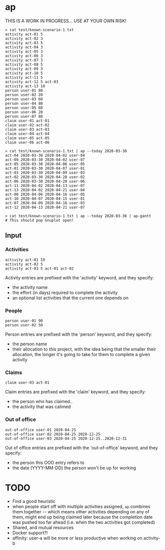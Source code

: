 # ap

THIS IS A WORK IN PROGRESS... USE AT YOUR OWN RISK!

    > cat test/known-scenario-1.txt
    activity act-01 5
    activity act-02 3
    activity act-03 5
    activity act-04 3
    activity act-05 3
    activity act-06 3
    activity act-07 3
    activity act-08 5
    activity act-09 3
    activity act-10 5
    activity act-11 5
    activity act-12 5 act-03
    activity act-13 10
    person user-01 80
    person user-02 20
    person user-03 60
    person user-04 80
    person user-05 60
    person user-06 20
    person user-07 80
    claim user-01 act-01
    claim user-02 act-02
    claim user-03 act-03
    claim user-04 act-04
    claim user-05 act-05
    claim user-06 act-06

    > cat test/known-scenario-1.txt | ap --today 2020-03-30
    act-04 2020-03-30 2020-04-02 user-04
    act-09 2020-03-30 2020-04-02 user-07
    act-05 2020-03-30 2020-04-06 user-05
    act-01 2020-03-30 2020-04-07 user-01
    act-03 2020-03-30 2020-04-09 user-03
    act-02 2020-03-30 2020-04-20 user-02
    act-06 2020-03-30 2020-04-20 user-06
    act-11 2020-04-02 2020-04-13 user-07
    act-13 2020-04-02 2020-04-21 user-04
    act-08 2020-04-06 2020-04-16 user-05
    act-10 2020-04-07 2020-04-15 user-01
    act-07 2020-04-09 2020-04-16 user-03
    act-12 2020-04-13 2020-04-21 user-07

    > cat test/known-scenario-1.txt | ap --today 2020-03-30 | ap-gantt
    # This should pop Gnuplot open!

## Input

### Activities

    activity act-01 10
    activity act-02 5
    activity act-03 5 act-01 act-02

Activity entries are prefixed with the 'activity' keyword, and they specify:

- the activity name
- the effort (in days) required to complete the activity
- an optional list activities that the current one depends on

### People

    person user-01 90
    person user-02 50

Person entries are prefixed with the 'person' keyword, and they specify:

- the person name
- their allocation to _this_ project, with the idea being that the smaller their
  allocation, the longer it's going to take for them to complete a given
  activity

### Claims

    claim user-03 act-01

Claim entries are prefixed with the 'claim' keyword, and they specify:

- the person who has claimed..
- the activity that was calimed

### Out of office

    out-of-office user-01 2020-04-25
    out-of-office user-02 2020-04-25 2020-12-25
    out-of-office user-03 2020-04-25 2020-12-25..2020-12-31

Out of office entries are prefixed with the 'out-of-office' keyword, and they
specify:

- the person this OOO entry refers to
- the date (YYYY-MM-DD) the person won't be up for working

# TODO

- Find a good heuristic
- when people start off with multiple activities assigned, `ap` combines them
  together -- which means other activities depending on any of them, might end
  up being claimed later because the completion date was pushed too far ahead
  (i.e. when the two activities got completed)
- Shared, and mutual resources
- Docker support?!
- affinity: user-a will be more or less productive when working on activity-b
